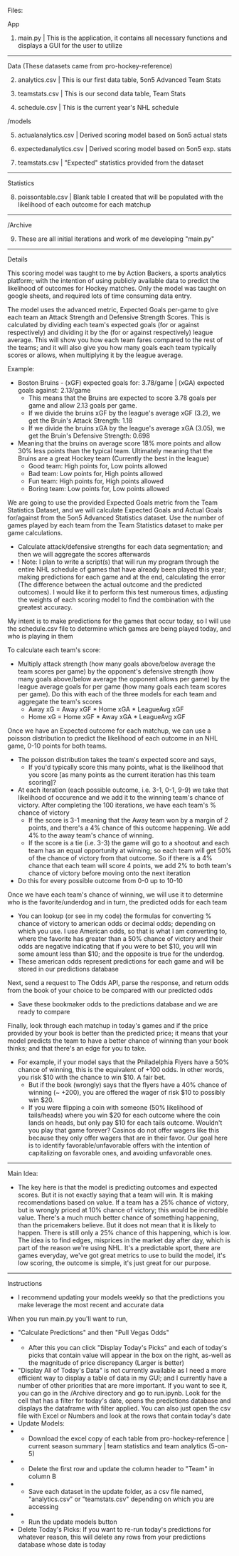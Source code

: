Files:

App 
1. main.py | This is the application, it contains all necessary functions and displays a GUI for the user to utilize

----------

Data (These datasets came from pro-hockey-reference)

2. analytics.csv | This is our first data table, 5on5 Advanced Team Stats

3. teamstats.csv | This is our second data table, Team Stats

4. schedule.csv | This is the current year's NHL schedule

/models

5. actualanalytics.csv | Derived scoring model based on 5on5 actual stats

6. expectedanalytics.csv | Derived scoring model based on 5on5 exp. stats

7. teamstats.csv | "Expected" statistics provided from the dataset


----------

Statistics

8. poissontable.csv | Blank table I created that will be populated with the likelihood of each outcome for each matchup

----------

/Archive

9. These are all initial iterations and work of me developing "main.py"

----------

Details

This scoring model was taught to me by Action Backers, a sports analytics platform; with the intention of using publicly available data to predict the likelihood of outcomes for Hockey matches.  Only the model was taught on google sheets, and required lots of time consuming data entry.

The model uses the advanced metric, Expected Goals per-game to give each team an Attack Strength and Defensive Strength Scores.  This is calculated by dividing each team's expected goals (for or against respectively) and dividing it by the (for or against respectively) league average.  This will show you how each team fares compared to the rest of the teams; and it will also give you how many goals each team typically scores or allows, when multiplying it by the league average.

Example:
- Boston Bruins - (xGF) expected goals for: 3.78/game  |  (xGA) expected goals against: 2.13/game
    - This means that the Bruins are expected to score 3.78 goals per game and allow 2.13 goals per game.  
    - If we divide the bruins xGF by the league's average xGF (3.2), we get the Bruin's Attack Strength: 1.18
    - If we divide the bruins xGA by the league's average xGA (3.05), we get the Bruin's Defensive Strength: 0.698
- Meaning that the bruins on average score 18% more points and allow 30% less points than the typical team.  Ultimately meaning that the Bruins are a great Hockey team (Currently the best in the league)
    - Good team:  High points for, Low points allowed
    - Bad team:  Low points for, High points allowed
    - Fun team:  High points for, High points allowed
    - Boring team:  Low points for, Low points allowed

We are going to use the provided Expected Goals metric from the Team Statistics Dataset, and we will calculate Expected Goals and Actual Goals for/against from the 5on5 Advanced Statistics dataset.  Use the number of games played by each team from the Team Statistics dataset to make per game calculations.  
- Calculate attack/defensive strengths for each data segmentation; and then we will aggregate the scores afterwards
- ! Note: I plan to write a script(s) that will run my program through the entire NHL schedule of games that have already been played this year; making predictions for each game and at the end, calculating the error (The difference between the actual outcome and the predicted outcomes).  I would like it to perform this test numerous times, adjusting the weights of each scoring model to find the combination with the greatest accuracy.


My intent is to make predictions for the games that occur today, so I will use the schedule.csv file to determine which games are being played today, and who is playing in them

To calculate each team's score:
- Multiply attack strength (how many goals above/below average the team scores per game) by the opponent's defensive strength (how many goals above/below average the opponent allows per game) by the league average goals for per game (how many goals each team scores per game).  Do this with each of the three models for each team and aggregate the team's scores
    - Away xG = Away xGF * Home xGA * LeagueAvg xGF
    - Home xG = Home xGF * Away xGA * LeagueAvg xGF

Once we have an Expected outcome for each matchup, we can use a poisson distribution to predict the likelihood of each outcome in an NHL game, 0-10 points for both teams.  
- The poisson distribution takes the team's expected score and says, 
    - If you'd typically score this many points, what is the likelihood that you score [as many points as the current iteration has this team scoring]?  
- At each iteration (each possible outcome, i.e. 3-1, 0-1, 9-9) we take that likelihood of occurence and we add it to the winning team's chance of victory.  After completing the 100 iterations, we have each team's % chance of victory 
    - If the score is 3-1 meaning that the Away team won by a margin of 2 points, and there's a 4% chance of this outcome happening.  We add 4% to the away team's chance of winning.  
    - If the score is a tie (i.e. 3-3) the game will go to a shootout and each team has an equal opportunity at winning; so each team will get 50% of the chance of victory from that outcome.  So if there is a 4% chance that each team will score 4 points, we add 2% to both team's chance of victory before moving onto the next iteration
- Do this for every possible outcome from 0-0 up to 10-10

Once we have each team's chance of winning, we will use it to determine who is the favorite/underdog and in turn, the predicted odds for each team
- You can lookup (or see in my code) the formulas for converting % chance of victory to american odds or decimal odds; depending on which you use.  I use American odds, so that is what I am converting to, where the favorite has greater than a 50% chance of victory and their odds are negative indicating that if you were to bet $10, you will win some amount less than $10; and the opposite is true for the underdog.
- These american odds represent predictions for each game and will be stored in our predictions database

Next, send a request to The Odds API, parse the response, and return odds from the book of your choice to be compared with our predicted odds
- Save these bookmaker odds to the predictions database and we are ready to compare

Finally, look through each matchup in today's games and if the price provided by your book is better than the predicted price; it means that your model predicts the team to have a better chance of winning than your book thinks; and that there's an edge for you to take.
- For example, if your model says that the Philadelphia Flyers have a 50% chance of winning, this is the equivalent of +100 odds.  In other words, you risk $10 with the chance to win $10.  A fair bet.  
    - But if the book (wrongly) says that the flyers have a 40% chance of winning (~ +200), you are offered the wager of risk $10 to possibly win $20.  
    - If you were flipping a coin with someone (50% likelihood of tails/heads) where you win $20 for each outcome where the coin lands on heads, but only pay $10 for each tails outcome.  Wouldn't you play that game forever?  Casinos do not offer wagers like this because they only offer wagers that are in their favor.  Our goal here is to identify favorable/unfavorable offers with the intention of capitalizing on favorable ones, and avoiding unfavorable ones.

---------

Main Idea:
- The key here is that the model is predicting outcomes and expected scores.  But it is not exactly saying that a team will win.  It is making recomendations based on value.  If a team has a 25% chance of victory, but is wrongly priced at 10% chance of victory; this would be incredible value.  There's a much much better chance of something happening, than the pricemakers believe.  But it does not mean that it is likely to happen.  There is still only a 25% chance of this happening, which is low.  The idea is to find edges, misprices in the market day after day, which is part of the reason we're using NHL.  It's a predictable sport, there are games everyday, we've got great metrics to use to build the model, it's low scoring, the outcome is simple, it's just great for our purpose. 

----------

Instructions

- I recommend updating your models weekly so that the predictions you make leverage the most recent and accurate data

When you run main.py you'll want to run, 

- "Calculate Predictions" and then "Pull Vegas Odds"
- - After this you can click "Display Today's Picks" and each of today's picks that contain value will appear in the box on the right, as-well as the magnitude of price discrepancy (Larger is better)
- "Display All of Today's Data" is not currently available as I need a more efficient way to display a table of data in my GUI; and I currently have a number of other priorities that are more important.  If you want to see it, you can go in the /Archive directory and go to run.ipynb.  Look for the cell that has a filter for today's date, opens the predictions database and displays the dataframe with filter applied.  You can also just open the csv file with Excel or Numbers and look at the rows that contain today's date
- Update Models:  
- - Download the excel copy of each table from pro-hockey-reference | current season summary | team statistics and team analytics (5-on-5)
- - Delete the first row and update the column header to "Team" in column B  
- - Save each dataset in the update folder, as a csv file named, "analytics.csv" or "teamstats.csv" depending on which you are accessing
- - Run the update models button
- Delete Today's Picks:  If you want to re-run today's predictions for whatever reason, this will delete any rows from your predictions database whose date is today
